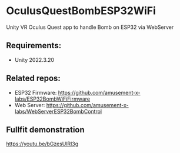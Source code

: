 # OculusQuestBombESP32WiFi
Unity VR Oculus Quest app to handle Bomb on ESP32 via WebServer 

## Requirements: 
* Unity 2022.3.20

## Related repos:
* ESP32 Firmware: https://github.com/amusement-x-labs/ESP32BombWiFiFirmware
* Web Server: https://github.com/amusement-x-labs/WebServerESP32BombControl

## Fullfit demonstration
https://youtu.be/bGzesUlRl3g